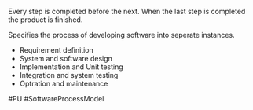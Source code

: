 Every step is completed before the next. When the last step is completed the product is finished.

Specifies the process of developing software into seperate instances. 
 * Requirement definition
 * System and software design
 * Implementation and Unit testing
 * Integration and system testing
 * Optration and maintenance

#PU 
#SoftwareProcessModel